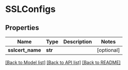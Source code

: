 # SSLConfigs

## Properties
Name | Type | Description | Notes
------------ | ------------- | ------------- | -------------
**sslcert_name** | **str** |  | [optional] 

[[Back to Model list]](../README.md#documentation-for-models) [[Back to API list]](../README.md#documentation-for-api-endpoints) [[Back to README]](../README.md)

